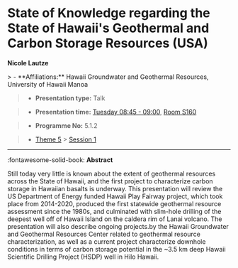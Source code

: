 # State of Knowledge regarding the State of Hawaii\'s Geothermal and Carbon Storage Resources (USA)

**Nicole Lautze**

<!-- more -->> - **Affiliations:** Hawaii Groundwater and Geothermal Resources, University of Hawaii Manoa

> - **Presentation type:** Talk

> - **Presentation time:** [Tuesday 08:45 - 09:00](../sessions_comparison.md#__tabbed_2_2), [Room S160](../maps_venue.md#__tabbed_1_2)

> - **Programme No:** 5.1.2

> - [Theme 5](../theme5.md) > [Session 1](../sessions/session-5-1.md)

--- 

:fontawesome-solid-book: **Abstract**

Still today very little is known about the extent of geothermal resources across the State of Hawaii, and the first project to characterize carbon storage in Hawaiian basalts is underway. This presentation will review the US Department of Energy funded Hawaii Play Fairway project, which took place from 2014-2020, produced the first statewide geothermal resource assessment since the 1980s, and culminated with slim-hole drilling of the deepest well off of Hawaii Island on the caldera rim of Lanai volcano. The presentation will also describe ongoing projects.by the Hawaii Groundwater and Geothermal Resources Center related to geothermal resource characterization, as well as a current project characterize downhole conditions in terms of carbon storage potential in the ~3.5 km deep Hawaii Scientific Drilling Project (HSDP) well in Hilo Hawaii.

